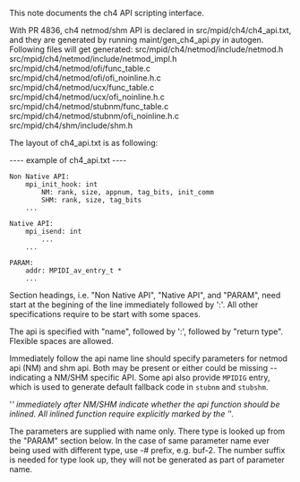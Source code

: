 This note documents the ch4 API scripting interface.

With PR 4836, ch4 netmod/shm API is declared in src/mpid/ch4/ch4_api.txt, and
they are generated by running maint/gen_ch4_api.py in autogen. Following files
will get generated: src/mpid/ch4/netmod/include/netmod.h
    src/mpid/ch4/netmod/include/netmod_impl.h
    src/mpid/ch4/netmod/ofi/func_table.c
    src/mpid/ch4/netmod/ofi/ofi_noinline.h.c
    src/mpid/ch4/netmod/ucx/func_table.c
    src/mpid/ch4/netmod/ucx/ofi_noinline.h.c
    src/mpid/ch4/netmod/stubnm/func_table.c
    src/mpid/ch4/netmod/stubnm/ofi_noinline.h.c
    src/mpid/ch4/shm/include/shm.h

The layout of ch4_api.txt is as following:

---- example of ch4_api.txt ----
```
Non Native API:
    mpi_init_hook: int
        NM: rank, size, appnum, tag_bits, init_comm
        SHM: rank, size, tag_bits
    ...

Native API:
    mpi_isend: int
        ...
    ...

PARAM:
    addr: MPIDI_av_entry_t *
    ...
```

Section headings, i.e. "Non Native API", "Native API", and "PARAM", need start
at the begining of the line immediately followed by ':'. All other
specifications require to be start with some spaces.

The api is specified with "name", followed by ':', followed by "return type".
Flexible spaces are allowed.

Immediately follow the api name line should specify parameters for netmod api
(NM) and shm api. Both may be present or either could be missing -- indicating
a NM/SHM specific API. Some api also provide `MPIDIG` entry, which is used to
generate default fallback code in `stubnm` and `stubshm`.

'*' immediately after NM/SHM indicate whether the api function should be
inlined. All inlined function require explicitly marked by the '*'.

The parameters are supplied with name only. There type is looked up from the
"PARAM" section below. In the case of same parameter name ever being used with
different type, use -# prefix, e.g. buf-2. The number suffix is needed for
type look up, they will not be generated as part of parameter name.
